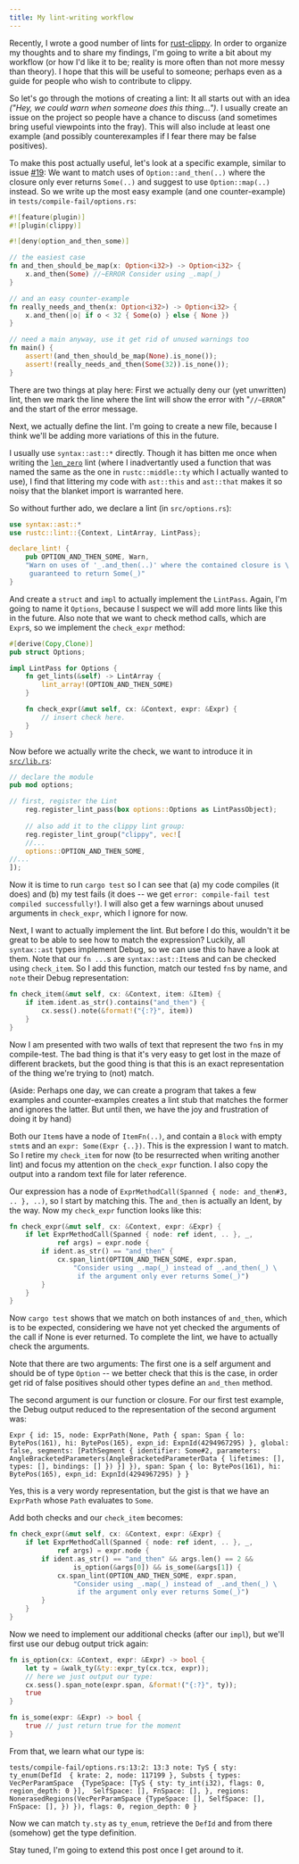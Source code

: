 ```yaml
---
title: My lint-writing workflow
---
```


Recently, I wrote a good number of lints for 
[rust-clippy](https://github.com/Manishearth/rust-clippy). In order to 
organize my thoughts and to share my findings, I'm going to write a bit 
about my workflow (or how I'd like it to be; reality is more often than 
not more messy than theory). I hope that this will be useful to 
someone; perhaps even as a guide for people who wish to contribute to 
clippy.

So let's go through the motions of creating a lint: It all starts out 
with an idea *("Hey, we could warn when someone does this thing...")*. 
I usually create an issue on the project so people have a chance to 
discuss (and sometimes bring useful viewpoints into the fray). This 
will also include at least one example (and possibly counterexamples if 
I fear there may be false positives).

To make this post actually useful, let's look at a specific example, 
similar to issue 
[#19](https://github.com/Manishearth/rust-clippy/issues/19): We want to 
match uses of `Option::and_then(..)` where the closure only ever 
returns `Some(..)` and suggest to use `Option::map(..)` instead. So we 
write up the most easy example (and one counter-example) in 
`tests/compile-fail/options.rs`:

```rust
#![feature(plugin)]
#![plugin(clippy)]

#![deny(option_and_then_some)]

// the easiest case
fn and_then_should_be_map(x: Option<i32>) -> Option<i32> {
    x.and_then(Some) //~ERROR Consider using _.map(_)
}

// and an easy counter-example
fn really_needs_and_then(x: Option<i32>) -> Option<i32> {
    x.and_then(|o| if o < 32 { Some(o) } else { None })
}

// need a main anyway, use it get rid of unused warnings too
fn main() {
    assert!(and_then_should_be_map(None).is_none());
    assert!(really_needs_and_then(Some(32)).is_none());
}
```

There are two things at play here: First we actually deny our (yet
unwritten) lint, then we mark the line where the lint will show the 
error with "`//~ERROR`" and the start of the error message.

Next, we actually define the lint. I'm going to create a new file,
because I think we'll be adding more variations of this in the future.

I usually use `syntax::ast::*` directly. Though it has bitten me once 
when writing the 
[`len_zero`](https://github.com/Manishearth/rust-clippy/blob/master/src/len_zero.rs) 
lint (where I inadvertantly used a function that was named the same as the 
one in `rustc::middle::ty` which I actually wanted to use), I find that 
littering my code with `ast::this` and `ast::that` makes it so noisy 
that the blanket import is warranted here.

So without further ado, we declare a lint (in `src/options.rs`):

```rust
use syntax::ast::*
use rustc::lint::{Context, LintArray, LintPass};

declare_lint! { 
    pub OPTION_AND_THEN_SOME, Warn,
    "Warn on uses of '_.and_then(..)' where the contained closure is \
     guaranteed to return Some(_)"
}
```

And create a `struct` and `impl` to actually implement the `LintPass`.
Again, I'm going to name it `Options`, because I suspect we will add more 
lints like this in the future. Also note that we want to check 
method calls, which are `Expr`s, so we implement the `check_expr`
method:

```rust
#[derive(Copy,Clone)]
pub struct Options;

impl LintPass for Options {
    fn get_lints(&self) -> LintArray {
        lint_array!(OPTION_AND_THEN_SOME)
    }

    fn check_expr(&mut self, cx: &Context, expr: &Expr) {
        // insert check here.
    }
}
```

Now before we actually write the check, we want to introduce it in 
[`src/lib.rs`](https://github.com/Manishearth/rust-clippy/blob/master/src/lib.rs):

```rust
// declare the module
pub mod options;

// first, register the Lint
    reg.register_lint_pass(box options::Options as LintPassObject);
    
    // also add it to the clippy lint group:
    reg.register_lint_group("clippy", vec![
    //...
    options::OPTION_AND_THEN_SOME,
//...
]);
```

Now it is time to run `cargo test` so I can see that (a) my code
compiles (it does) and (b) my test fails (it does -- we get 
`error: compile-fail test compiled successfully!`). I will also get a
few warnings about unused arguments in `check_expr`, which I ignore
for now.

Next, I want to actually implement the lint. But before I do this,
wouldn't it be great to be able to see how to match the expression?
Luckily, all `syntax::ast` types implement Debug, so we can use this
to have a look at them. Note that our `fn ...`s are `syntax::ast::Item`s
and can be checked using `check_item`. So I add this function, match
our tested `fn`s by name, and `note` their Debug representation:

```rust
fn check_item(&mut self, cx: &Context, item: &Item) {
    if item.ident.as_str().contains("and_then") {
        cx.sess().note(&format!("{:?}", item))
    }
}
```

Now I am presented with two walls of text that represent the two `fn`s
in my compile-test. The bad thing is that it's very easy to get lost in
the maze of different brackets, but the good thing is that this is an
exact representation of the thing we're trying to (not) match.

(Aside: Perhaps one day, we can create a program that takes a few 
examples and counter-examples creates a lint stub that matches the 
former and ignores the latter. But until then, we have the joy and 
frustration of doing it by hand)

Both our `Item`s have a node of `ItemFn(..)`, and contain a `Block` with 
empty `stmt`s and an `expr: Some(Expr {..})`. This is the expression I 
want to match. So I retire my `check_item` for now (to be resurrected 
when writing another lint) and focus my attention on the `check_expr` 
function. I also copy the output into a random text file for later 
reference.

Our expression has a node of 
`ExprMethodCall(Spanned { node: and_then#3, .. }, ..)`, so I start by
matching this. The `and_then` is actually an Ident, by the way. Now my
`check_expr` function looks like this:

```rust
fn check_expr(&mut self, cx: &Context, expr: &Expr) {
    if let ExprMethodCall(Spanned { node: ref ident, .. }, _, 
            ref args) = expr.node {
        if ident.as_str() == "and_then" {
            cx.span_lint(OPTION_AND_THEN_SOME, expr.span,
                "Consider using _.map(_) instead of _.and_then(_) \
                 if the argument only ever returns Some(_)")
        }
    }
}
```

Now `cargo test` shows that we match on both instances of `and_then`,
which is to be expected, considering we have not yet checked the
arguments of the call if None is ever returned. To complete the lint, 
we have to actually check the arguments.

Note that there are two arguments: The first one is a self argument and
should be of type `Option` -- we better check that this is the case, in
order get rid of false positives should other types define an `and_then`
method.

The second argument is our function or closure. For our first test
example, the Debug output reduced to the representation of the second
argument was:

`Expr { id: 15, node: ExprPath(None, Path { span: Span { lo: 
BytePos(161), hi: BytePos(165), expn_id: ExpnId(4294967295) }, global: 
false, segments: [PathSegment { identifier: Some#2, parameters: 
AngleBracketedParameters(AngleBracketedParameterData { lifetimes: [], 
types: [], bindings: [] }) }] }), span: Span { lo: BytePos(161), hi: 
BytePos(165), expn_id: ExpnId(4294967295) } }`

Yes, this is a very wordy representation, but the gist is that we
have an `ExprPath` whose `Path` evaluates to `Some`.

Add both checks and our `check_item` becomes:

```rust
fn check_expr(&mut self, cx: &Context, expr: &Expr) {
    if let ExprMethodCall(Spanned { node: ref ident, .. }, _, 
            ref args) = expr.node {
        if ident.as_str() == "and_then" && args.len() == 2 &&
                is_option(&args[0]) && is_some(&args[1]) {
            cx.span_lint(OPTION_AND_THEN_SOME, expr.span,
                "Consider using _.map(_) instead of _.and_then(_) \
                 if the argument only ever returns Some(_)")
        }
    }
}
```

Now we need to implement our additional checks (after our `impl`), but
we'll first use our debug output trick again:

```rust
fn is_option(cx: &Context, expr: &Expr) -> bool {
	let ty = &walk_ty(&ty::expr_ty(cx.tcx, expr));
	// here we just output our type:
	cx.sess().span_note(expr.span, &format!("{:?}", ty));
	true
}

fn is_some(expr: &Expr) -> bool {
	true // just return true for the moment
}
```

From that, we learn what our type is:

`tests/compile-fail/options.rs:13:2: 13:3 note: TyS { sty: ty_enum(DefId 
{ krate: 2, node: 117199 }, Substs { types: VecPerParamSpace 
{TypeSpace: [TyS { sty: ty_int(i32), flags: 0, region_depth: 0 }], 
SelfSpace: [], FnSpace: [], }, regions: 
NonerasedRegions(VecPerParamSpace {TypeSpace: [], SelfSpace: [], 
FnSpace: [], }) }), flags: 0, region_depth: 0 }`

Now we can match `ty.sty` as `ty_enum`, retrieve the `DefId` and from
there (somehow) get the type definition.

Stay tuned, I'm going to extend this post once I get around to it.
